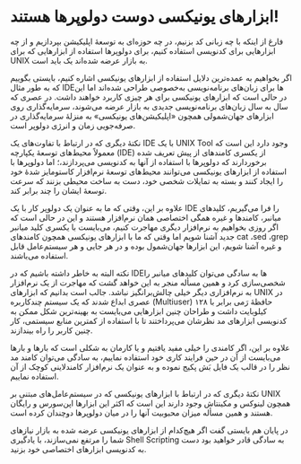 #  ابزارهای یونیکسی دوست دولوپرها هستند!

فارغ از اینکه با چه زبانی کد بزنیم، در چه حوزه‌ای به توسعهٔ اپلیکیشن بپردازیم و از چه ابزارهایی برای کدنویسی استفاده کنیم، برای دولوپرها استفاده از ابزارهایی که برای UNIX به بازار عرضه شده‌اند یک باید است.

اگر بخواهیم به عمده‌ترین دلایل استفاده از ابزارهای یونیکسی اشاره کنیم، بایستی بگوییم که به طور مثال IDEها برای زبان‌های برنامه‌نویسی به‌خصوصی طراحی شده‌اند اما این در حالی است که ابزارهای یونیکسی برای هر چیزی کاربرد خواهند داشت. در عصری که سال به سال زبان‌های برنامه‌نویسی جدیدی به بازار عرضه می‌شوند، سرمایه‌گذاری روی ابزارهای جهان‌شمولی همچون «اپلیکیشن‌های یونیکسی» به منزلهٔ سرمایه‌گذاری در صرفه‌جویی زمان و انرژی دولوپر است.

نکتهٔ دیگری که در ارتباط با تفاوت‌های یک IDE با یک UNIX Tool وجود دارد این است که معمولاً محیط‌های توسعهٔ یکپارچه (IDE) از یکسری کامندهای از پیش‌ تعریف شده برخوردارند که دولوپرها با استفاده از آنها به کدنویسی می‌پردازند،؛ اما دولوپرها با استفاده از ابزارهای یونیکسی می‌توانند محیط‌های توسعهٔ نرم‌افزار کاستومایز شدهٔ خود را ایجاد کنند و بسته به تمایلات شخصی خود، دست به ساخت محیطی بزنند که سرعت توسعهٔ ایشان را چند برابر کند.

علاوه بر این، وقتی که ما به عنوان یک دولوپر کار با یک IDE را فرا می‌گیریم، کلیدهای میانبر، کامندها و غیره همگی اختصاصی همان نرم‌افزار هستند و این در حالی است که اگر روزی بخواهیم به نرم‌افزار دیگری مهاجرت کنیم، می‌بایست با یکسری کلید میانبر جدید آشنا شویم اما وقتی که ما با ابزارهای یونیکسی همچون کامندهای cat ،sed ،grep و غیره آشنا شویم، این ابزارها جهان‌شمول بوده و در هر جایی و هر سیستم‌عامل قابل استفاده می‌باشند.

نکته البته به خاطر داشته باشیم که در IDEها به سادگی می‌توان کلیدهای میانبر را شخصی‌سازی کرد و همین مسأله منجر به این خواهد گشت که مهاجرت از یک نرم‌افزار به نرم‌افزاری دیگر خیلی چالش‌برانگیز نباشد.
جالب است بدانیم که ابزارهای UNIX در عصری ابداع شدند که یک سیستم چندکاربره (Multiuser) حافظهٔ رَمی برابر با ۱۲۸ کیلوبایت داشت و طراحان چنین ابزارهایی می‌بایست به بهینه‌ترین شکل ممکن به کدنویسی ابزارهای مد نظرشان می‌پرداختند تا با استفاده از کمترین منابع سیستمی، کار چنین کاربر را راه بیندازند.

علاوه بر این، اگر کامندی را خیلی مفید یافتیم و یا کارمان به شکلی است که بارها و بارها می‌بایست از آن در حین فرایند کاری خود استفاده نماییم، به سادگی می‌توان کامند مد نظر را در قالب یک فایل بَش پکیج نموده و به عنوان یک نرم‌افزار کامندلاینی کوچک از آن استفاده نماییم.

نکتهٔ دیگری که در ارتباط با ابزارهای یونیکسی که در سیستم‌عامل‌های مبتنی بر UNIX همچون لینوکس و مکینتاش وجود دارند این است که اکثر این ابزارها اپن‌سورس و رایگان هستند و همین مسأله میزان محبوبیت آنها را در میان دولوپرها دوچندان کرده است.

در پایان هم بایستی گفت اگر هیچ‌کدام از ابزارهای یونیکسی عرضه شده به بازار نیازهای شما را مرتفع نمی‌سازند، با یادگیری Shell Scripting به سادگی قادر خواهید بود دست به کدنویسی ابزارهای اختصاصی خود بزنید.
